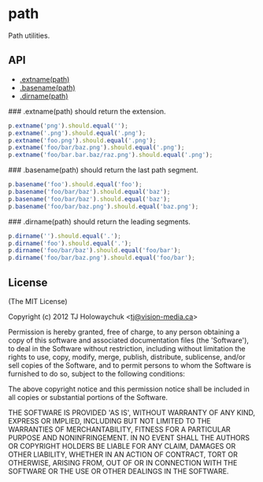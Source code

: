 
# path

  Path utilities.

## API

   - [.extname(path)](#extnamepath)
   - [.basename(path)](#basenamepath)
   - [.dirname(path)](#dirnamepath)
<a name="" />
 
<a name="extnamepath" />
### .extname(path)
should return the extension.

```js
p.extname('png').should.equal('');
p.extname('.png').should.equal('.png');
p.extname('foo.png').should.equal('.png');
p.extname('foo/bar/baz.png').should.equal('.png');
p.extname('foo/bar.bar.baz/raz.png').should.equal('.png');
```

<a name="basenamepath" />
### .basename(path)
should return the last path segment.

```js
p.basename('foo').should.equal('foo');
p.basename('foo/bar/baz').should.equal('baz');
p.basename('foo/bar/baz').should.equal('baz');
p.basename('foo/bar/baz.png').should.equal('baz.png');
```

<a name="dirnamepath" />
### .dirname(path)
should return the leading segments.

```js
p.dirname('').should.equal('.');
p.dirname('foo').should.equal('.');
p.dirname('foo/bar/baz').should.equal('foo/bar');
p.dirname('foo/bar/baz.png').should.equal('foo/bar');
```


## License 

(The MIT License)

Copyright (c) 2012 TJ Holowaychuk &lt;tj@vision-media.ca&gt;

Permission is hereby granted, free of charge, to any person obtaining
a copy of this software and associated documentation files (the
'Software'), to deal in the Software without restriction, including
without limitation the rights to use, copy, modify, merge, publish,
distribute, sublicense, and/or sell copies of the Software, and to
permit persons to whom the Software is furnished to do so, subject to
the following conditions:

The above copyright notice and this permission notice shall be
included in all copies or substantial portions of the Software.

THE SOFTWARE IS PROVIDED 'AS IS', WITHOUT WARRANTY OF ANY KIND,
EXPRESS OR IMPLIED, INCLUDING BUT NOT LIMITED TO THE WARRANTIES OF
MERCHANTABILITY, FITNESS FOR A PARTICULAR PURPOSE AND NONINFRINGEMENT.
IN NO EVENT SHALL THE AUTHORS OR COPYRIGHT HOLDERS BE LIABLE FOR ANY
CLAIM, DAMAGES OR OTHER LIABILITY, WHETHER IN AN ACTION OF CONTRACT,
TORT OR OTHERWISE, ARISING FROM, OUT OF OR IN CONNECTION WITH THE
SOFTWARE OR THE USE OR OTHER DEALINGS IN THE SOFTWARE.